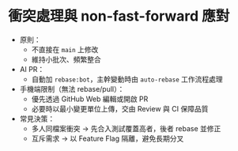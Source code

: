 # 衝突處理與 non-fast-forward 應對

- 原則：
  - 不直接在 `main` 上修改
  - 維持小批次、頻繁整合
- AI PR：
  - 自動加 `rebase:bot`，主幹變動時由 `auto-rebase` 工作流程處理
- 手機端限制（無法 rebase/pull）：
  - 優先透過 GitHub Web 編輯或開啟 PR
  - 必要時以最小變更單位上傳，交由 Review 與 CI 保障品質
- 常見決策：
  - 多人同檔案衝突 → 先合入測試覆蓋高者，後者 rebase 並修正
  - 互斥需求 → 以 Feature Flag 隔離，避免長期分叉